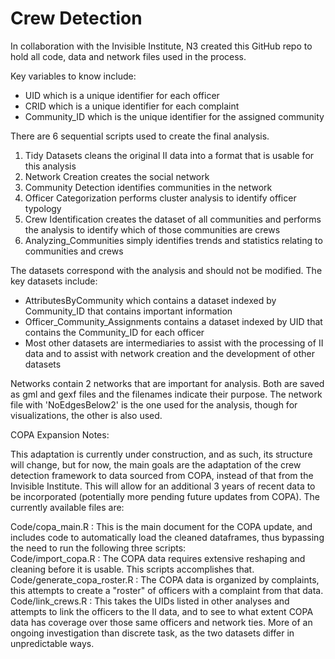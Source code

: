 # Crew Detection
In collaboration with the Invisible Institute, N3 created this GitHub repo to hold all code, data and network files used in the process.

Key variables to know include:

* UID which is a unique identifier for each officer
* CRID which is a unique identifier for each complaint
* Community_ID which is the unique identifier for the assigned community

There are 6 sequential scripts used to create the final analysis. 
1. Tidy Datasets cleans the original II data into a format that is usable for this analysis
2. Network Creation creates the social network
3. Community Detection identifies communities in the network
4. Officer Categorization performs cluster analysis to identify officer typology
5. Crew Identification creates the dataset of all communities and performs the analysis to identify which of those communities are crews
6. Analyzing_Communities simply identifies trends and statistics relating to communities and crews

The datasets correspond with the analysis and should not be modified. The key datasets include:

* AttributesByCommunity which contains a dataset indexed by Community_ID that contains important information
* Officer_Community_Assignments contains a dataset indexed by UID that contains the Community_ID for each officer 
* Most other datasets are intermediaries to assist with the processing of II data and to assist with network creation and the development of other datasets

Networks contain 2 networks that are important for analysis. Both are saved as gml and gexf files and the filenames indicate their purpose. The network file with 'NoEdgesBelow2' is the one used for the analysis, though for visualizations, the other is also used. 

COPA Expansion Notes: 

This adaptation is currently under construction, and as such, its structure will change, but for now, the main goals are the adaptation of the crew detection framework to data sourced from COPA, instead of that from the Invisible Institute. This will allow for an additional 3 years of recent data to be incorporated (potentially more pending future updates from COPA). The currently available files are:

Code/copa_main.R : This is the main document for the COPA update, and includes code to automatically load the cleaned dataframes, thus bypassing the need to run the following three scripts: \
Code/import_copa.R : The COPA data requires extensive reshaping and cleaning before it is usable. This scripts accomplishes that. \
Code/generate_copa_roster.R : The COPA data is organized by complaints, this attempts to create a "roster" of officers with a complaint from that data. \
Code/link_crews.R : This takes the UIDs listed in other analyses and attempts to link the officers to the II data, and  to see to what extent COPA data has coverage over those same officers and network ties. More of an ongoing investigation than discrete task, as the two datasets differ in unpredictable ways. 

